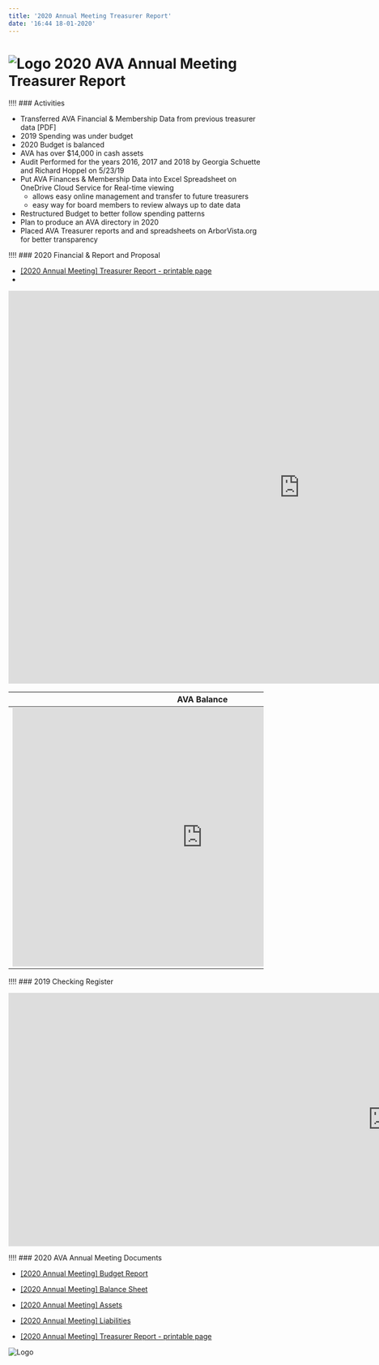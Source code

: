 ```yaml
---
title: '2020 Annual Meeting Treasurer Report'
date: '16:44 18-01-2020'
---
```


[Logo]: /images/Oak_Tree2_100.png

# ![Logo] 2020 AVA Annual Meeting Treasurer Report

!!!! ### Activities

- Transferred AVA Financial & Membership Data from previous treasurer data [PDF]
- 2019 Spending was under budget
- 2020 Budget is balanced
- AVA has over $14,000 in cash assets
- Audit Performed for the years 2016, 2017 and 2018 by Georgia Schuette and Richard Hoppel on 5/23/19
- Put AVA Finances & Membership Data into Excel Spreadsheet on OneDrive Cloud Service for Real-time viewing
  - allows easy online management and transfer to future treasurers
  - easy way for board members to review always up to date data
- Restructured Budget to better follow spending patterns
- Plan to produce an AVA directory in 2020
- Placed AVA Treasurer reports and and spreadsheets on ArborVista.org for better transparency

!!!! ### 2020 Financial & Report and Proposal
- [\[2020 Annual Meeting\] Treasurer Report - printable page]
- 
<iframe width="1150" height="775" frameborder="0" scrolling="no" src="https://onedrive.live.com/embed?resid=88FCEE2150B75169%21421072&authkey=%21AEQX_0SXjI8GpIA&em=2&wdAllowInteractivity=False&Item=Budget_2020P&wdHideGridlines=True&wdDownloadButton=True&wdInConfigurator=True"></iframe>

AVA Balance | AVA Liabilities
--- | ---
<iframe width="750" height="510" frameborder="0" scrolling="no" src="https://onedrive.live.com/embed?resid=88FCEE2150B75169%21421072&authkey=%21AEQX_0SXjI8GpIA&em=2&wdAllowInteractivity=False&Item=Balance_2020&wdHideGridlines=True&wdDownloadButton=True&wdInConfigurator=True"></iframe> | <iframe width="650" height="510" frameborder="0" scrolling="no" src="https://onedrive.live.com/embed?resid=88FCEE2150B75169%21421072&authkey=%21AEQX_0SXjI8GpIA&em=2&wdAllowInteractivity=False&Item=Liabilities_2020&wdHideGridlines=True&wdDownloadButton=True&wdInConfigurator=True"></iframe>

!!!! ### 2019 Checking Register

<iframe width="1500" height="500" frameborder="0" scrolling="no" src="https://onedrive.live.com/embed?resid=88FCEE2150B75169%21421072&authkey=%21AEQX_0SXjI8GpIA&em=2&wdAllowInteractivity=False&Item=Register_2019&wdHideGridlines=True&wdDownloadButton=True&wdInConfigurator=True"></iframe>

!!!! ### 2020 AVA Annual Meeting Documents
- [\[2020 Annual Meeting\] Budget Report](https://1drv.ms/b/s!AmlRt1Ah7vyImdlzYLyzVG_IeMCSdw?e=bmsqDZ)
- [\[2020 Annual Meeting\] Balance Sheet](https://1drv.ms/b/s!AmlRt1Ah7vyImdl5ecNxhNjyrN89zA?e=6yiv1s)
- [\[2020 Annual Meeting\] Assets](https://1drv.ms/b/s!AmlRt1Ah7vyImdl0fhyaGc6PvV6-_A?e=NfeFTu)
- [\[2020 Annual Meeting\] Liabilities](https://1drv.ms/b/s!AmlRt1Ah7vyImdl3Qg5OxLNUzdm_Ng?e=GNY2Pg)

- [\[2020 Annual Meeting\] Treasurer Report - printable page]

[\[2020 Annual Meeting\] Treasurer Report - printable page]: https://1drv.ms/b/s!AmlRt1Ah7vyImdl2TQkhrjkzRVY43A?e=DxU9Tu
  
![Logo]
